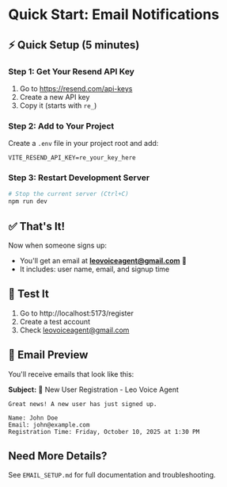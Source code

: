 # Quick Start: Email Notifications

## ⚡ Quick Setup (5 minutes)

### Step 1: Get Your Resend API Key
1. Go to https://resend.com/api-keys
2. Create a new API key
3. Copy it (starts with `re_`)

### Step 2: Add to Your Project
Create a `.env` file in your project root and add:

```env
VITE_RESEND_API_KEY=re_your_key_here
```

### Step 3: Restart Development Server
```bash
# Stop the current server (Ctrl+C)
npm run dev
```

## ✅ That's It!

Now when someone signs up:
- You'll get an email at **leovoiceagent@gmail.com** 📧
- It includes: user name, email, and signup time

## 🧪 Test It

1. Go to http://localhost:5173/register
2. Create a test account
3. Check leovoiceagent@gmail.com

## 📧 Email Preview

You'll receive emails that look like this:

**Subject:** 🎉 New User Registration - Leo Voice Agent

```
Great news! A new user has just signed up.

Name: John Doe
Email: john@example.com
Registration Time: Friday, October 10, 2025 at 1:30 PM
```

## Need More Details?

See `EMAIL_SETUP.md` for full documentation and troubleshooting.

